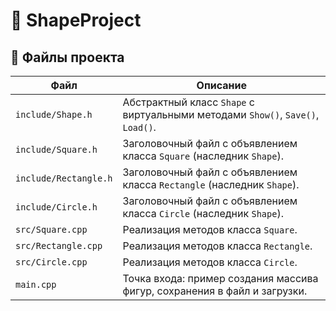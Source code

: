 # 📐 ShapeProject

## 📂 Файлы проекта

| Файл | Описание |
|------|----------|
| `include/Shape.h` | Абстрактный класс `Shape` с виртуальными методами `Show()`, `Save()`, `Load()`. |
| `include/Square.h` | Заголовочный файл с объявлением класса `Square` (наследник `Shape`). |
| `include/Rectangle.h` | Заголовочный файл с объявлением класса `Rectangle` (наследник `Shape`). |
| `include/Circle.h` | Заголовочный файл с объявлением класса `Circle` (наследник `Shape`). |
| `src/Square.cpp` | Реализация методов класса `Square`. |
| `src/Rectangle.cpp` | Реализация методов класса `Rectangle`. |
| `src/Circle.cpp` | Реализация методов класса `Circle`. |
| `main.cpp` | Точка входа: пример создания массива фигур, сохранения в файл и загрузки. |
